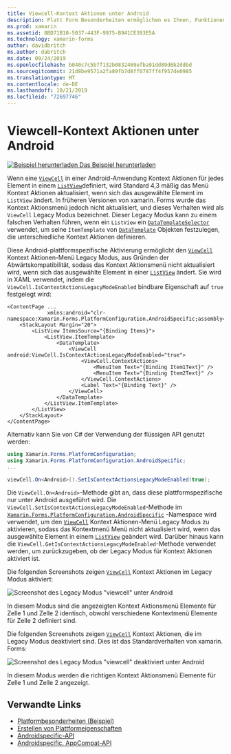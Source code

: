 ```yaml
---
title: Viewcell-Kontext Aktionen unter Android
description: Platt Form Besonderheiten ermöglichen es Ihnen, Funktionen zu nutzen, die nur auf einer bestimmten Plattform verfügbar sind, ohne dass benutzerdefinierte Renderer oder Effekte implementiert werden. In diesem Artikel wird erläutert, wie Sie das plattformspezifische Android-Modell verwenden, das viewcell-Kontext Aktionen im Legacy Modus ermöglicht.
ms.prod: xamarin
ms.assetid: 8BD71B10-5037-443F-9975-B941CE393E5A
ms.technology: xamarin-forms
author: davidbritch
ms.author: dabritch
ms.date: 09/24/2019
ms.openlocfilehash: b040c7c5b7f132b0832469efba91dd89d6b2ddbd
ms.sourcegitcommit: 21d8be9571a2fa89fb7d8ff0787ff4f957de0985
ms.translationtype: MT
ms.contentlocale: de-DE
ms.lasthandoff: 10/21/2019
ms.locfileid: "72697746"
---
```

# <a name="viewcell-context-actions-on-android"></a>Viewcell-Kontext Aktionen unter Android

[![Beispiel herunterladen](~/media/shared/download.png) Das Beispiel herunterladen](https://docs.microsoft.com/samples/xamarin/xamarin-forms-samples/userinterface-platformspecifics)

Wenn eine [`ViewCell`](xref:Xamarin.Forms.ViewCell) in einer Android-Anwendung Kontext Aktionen für jedes Element in einem [`ListView`](xref:Xamarin.Forms.ListView)definiert, wird Standard 4,3 mäßig das Menü Kontext Aktionen aktualisiert, wenn sich das ausgewählte Element im `ListView` ändert. In früheren Versionen von xamarin. Forms wurde das Kontext Aktionsmenü jedoch nicht aktualisiert, und dieses Verhalten wird als `ViewCell` Legacy Modus bezeichnet. Dieser Legacy Modus kann zu einem falschen Verhalten führen, wenn ein `ListView` ein [`DataTemplateSelector`](xref:Xamarin.Forms.DataTemplateSelector) verwendet, um seine `ItemTemplate` von [`DataTemplate`](xref:Xamarin.Forms.DataTemplate) Objekten festzulegen, die unterschiedliche Kontext Aktionen definieren.

Diese Android-plattformspezifische Aktivierung ermöglicht den [`ViewCell`](xref:Xamarin.Forms.ViewCell) Kontext Aktionen-Menü Legacy Modus, aus Gründen der Abwärtskompatibilität, sodass das Kontext Aktionsmenü nicht aktualisiert wird, wenn sich das ausgewählte Element in einer [`ListView`](xref:Xamarin.Forms.ListView) ändert. Sie wird in XAML verwendet, indem die `ViewCell.IsContextActionsLegacyModeEnabled` bindbare Eigenschaft auf `true` festgelegt wird:

```xaml
<ContentPage ...
             xmlns:android="clr-namespace:Xamarin.Forms.PlatformConfiguration.AndroidSpecific;assembly=Xamarin.Forms.Core">
    <StackLayout Margin="20">
        <ListView ItemsSource="{Binding Items}">
            <ListView.ItemTemplate>
                <DataTemplate>
                    <ViewCell android:ViewCell.IsContextActionsLegacyModeEnabled="true">
                        <ViewCell.ContextActions>
                            <MenuItem Text="{Binding Item1Text}" />
                            <MenuItem Text="{Binding Item2Text}" />
                        </ViewCell.ContextActions>
                        <Label Text="{Binding Text}" />
                    </ViewCell>
                </DataTemplate>
            </ListView.ItemTemplate>
        </ListView>
    </StackLayout>
</ContentPage>
```

Alternativ kann Sie von C# der Verwendung der flüssigen API genutzt werden:

```csharp
using Xamarin.Forms.PlatformConfiguration;
using Xamarin.Forms.PlatformConfiguration.AndroidSpecific;
...

viewCell.On<Android>().SetIsContextActionsLegacyModeEnabled(true);
```

Die `ViewCell.On<Android>`-Methode gibt an, dass diese plattformspezifische nur unter Android ausgeführt wird. Die `ViewCell.SetIsContextActionsLegacyModeEnabled`-Methode im [`Xamarin.Forms.PlatformConfiguration.AndroidSpecific`](xref:Xamarin.Forms.PlatformConfiguration.AndroidSpecific) -Namespace wird verwendet, um den [`ViewCell`](xref:Xamarin.Forms.ViewCell) Kontext Aktionen-Menü Legacy Modus zu aktivieren, sodass das Kontextmenü Menü nicht aktualisiert wird, wenn das ausgewählte Element in einem [`ListView`](xref:Xamarin.Forms.ListView) geändert wird. Darüber hinaus kann die `ViewCell.GetIsContextActionsLegacyModeEnabled`-Methode verwendet werden, um zurückzugeben, ob der Legacy Modus für Kontext Aktionen aktiviert ist.

Die folgenden Screenshots zeigen [`ViewCell`](xref:Xamarin.Forms.ViewCell) Kontext Aktionen im Legacy Modus aktiviert:

![Screenshot des Legacy Modus "viewcell" unter Android](viewcell-context-actions-images/legacy-mode-enabled.png "Viewcell-Legacy Modus aktiviert")

In diesem Modus sind die angezeigten Kontext Aktionsmenü Elemente für Zelle 1 und Zelle 2 identisch, obwohl verschiedene Kontextmenü Elemente für Zelle 2 definiert sind.

Die folgenden Screenshots zeigen [`ViewCell`](xref:Xamarin.Forms.ViewCell) Kontext Aktionen, die im Legacy Modus deaktiviert sind. Dies ist das Standardverhalten von xamarin. Forms:

![Screenshot des Legacy Modus "viewcell" deaktiviert unter Android](viewcell-context-actions-images/legacy-mode-disabled.png "Viewcell-Legacy Modus deaktiviert")

In diesem Modus werden die richtigen Kontext Aktionsmenü Elemente für Zelle 1 und Zelle 2 angezeigt.

## <a name="related-links"></a>Verwandte Links

- [Platformbesonderheiten (Beispiel)](https://docs.microsoft.com/samples/xamarin/xamarin-forms-samples/userinterface-platformspecifics)
- [Erstellen von Plattformeigenschaften](~/xamarin-forms/platform/platform-specifics/index.md#creating-platform-specifics)
- [Androidspecific-API](xref:Xamarin.Forms.PlatformConfiguration.AndroidSpecific)
- [Androidspecific. AppCompat-API](xref:Xamarin.Forms.PlatformConfiguration.AndroidSpecific.AppCompat)
